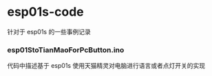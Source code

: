 # esp01s-code
针对于 esp01s 的一些事例记录

### esp01StoTianMaoForPcButton.ino
代码中描述基于 esp01s 使用天猫精灵对电脑进行语言或者点灯开关的实现
